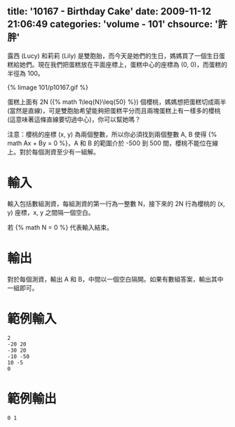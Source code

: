 title: '10167 - Birthday Cake'
date: 2009-11-12 21:06:49
categories: 'volume - 101'
chsource: '許胖'
---

露西 (Lucy) 和莉莉 (Lily) 是雙胞胎，而今天是她們的生日，媽媽買了一個生日蛋糕給她們。現在我們把蛋糕放在平面座標上，蛋糕中心的座標為 (0, 0)，而蛋糕的半徑為 100。

{% limage 101/p10167.gif %}

<!-- more -->

蛋糕上面有 2N ({% math 1\leq{N}\leq{50} %}) 個櫻桃，媽媽想把蛋糕切成兩半 (當然是直線)，可是雙胞胎希望能夠把蛋糕平分而且兩塊蛋糕上有一樣多的櫻桃 (這意味著這條直線要切過中心)，你可以幫她嗎？

注意：櫻桃的座標 (x, y) 為兩個整數，所以你必須找到兩個整數 A, B 使得 {% math Ax + By = 0 %}，A 和 B 的範圍介於 -500 到 500 間，櫻桃不能位在線上。對於每個測資至少有一組解。

# 輸入

輸入包括數組測資，每組測資的第一行為一整數 N，接下來的 2N 行為櫻桃的 (x, y) 座標，x, y 之間隔一個空白。

若 {% math N = 0 %} 代表輸入結束。

# 輸出

對於每個測資，輸出 A 和 B，中間以一個空白隔開。如果有數組答案，輸出其中一組即可。

# 範例輸入

``` text
2
-20 20
-30 20
-10 -50
10 -5
0
```

# 範例輸出

``` text
0 1
```